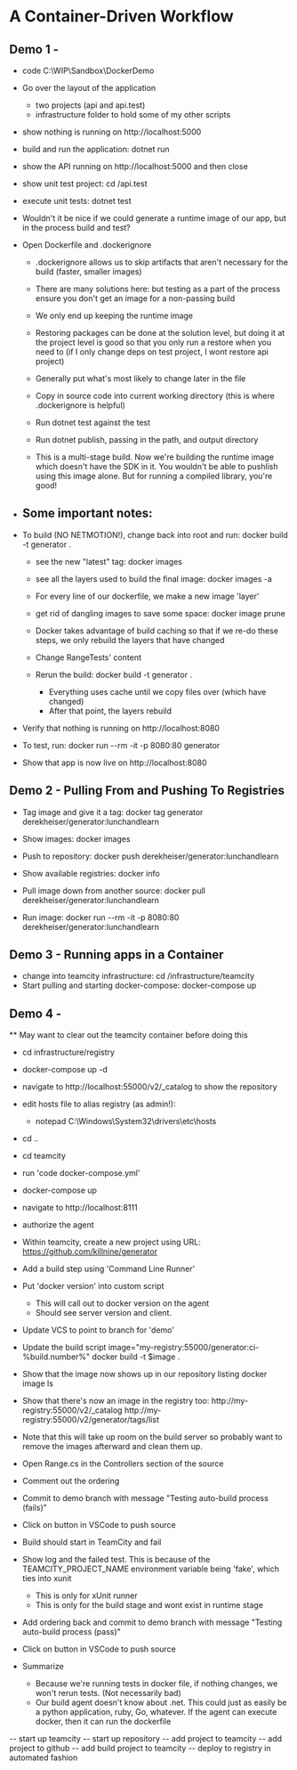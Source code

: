 # A Container-Driven Workflow #

## Demo 1 - ##

* code C:\WIP\Sandbox\DockerDemo
* Go over the layout of the application
    - two projects (api and api.test)
    - infrastructure folder to hold some of my other scripts
* show nothing is running on http://localhost:5000
* build and run the application: dotnet run
* show the API running on http://localhost:5000 and then close
* show unit test project: cd /api.test
* execute unit tests: dotnet test
* Wouldn't it be nice if we could generate a runtime image of our app, but in the process build and test?
* Open Dockerfile and .dockerignore
    - .dockerignore allows us to skip artifacts that aren't necessary for the build (faster, smaller images)
    - There are many solutions here: but testing as a part of the process ensure you don't get an image for a non-passing build
    - We only end up keeping the runtime image

    - Restoring packages can be done at the solution level, but doing it at the project level is good so that you only run a restore when you need to (if I only change deps on test project, I wont restore api project)
    - Generally put what's most likely to change later in the file
    
    - Copy in source code into current working directory (this is where .dockerignore is helpful)

    - Run dotnet test against the test

    - Run dotnet publish, passing in the path, and output directory

    - This is a multi-stage build. Now we're building the runtime image which doesn't have the SDK in it. You wouldn't be able to pushlish using this image alone. But for running a compiled library, you're good!
* Some important notes:
    - 
* To build (NO NETMOTION!), change back into root and run: docker build -t generator .
    - see the new "latest" tag: docker images
    - see all the layers used to build the final image: docker images -a
    - For every line of our dockerfile, we make a new image 'layer'
    - get rid of dangling images to save some space: docker image prune
    
    - Docker takes advantage of build caching so that if we re-do these steps, we only rebuild the layers that have changed
    - Change RangeTests' content
    - Rerun the build: docker build -t generator .
        - Everything uses cache until we copy files over (which have changed)
        - After that point, the layers rebuild

* Verify that nothing is running on http://localhost:8080
* To test, run: docker run --rm -it -p 8080:80 generator
* Show that app is now live on http://localhost:8080

## Demo 2 - Pulling From and Pushing To Registries ##

* Tag image and give it a tag: docker tag generator derekheiser/generator:lunchandlearn
* Show images: docker images
* Push to repository: docker push derekheiser/generator:lunchandlearn

* Show available registries: docker info

* Pull image down from another source: docker pull derekheiser/generator:lunchandlearn
* Run image: docker run --rm -it -p 8080:80 derekheiser/generator:lunchandlearn

## Demo 3 - Running apps in a Container ##

* change into teamcity infrastructure: cd /infrastructure/teamcity
* Start pulling and starting docker-compose: docker-compose up

## Demo 4 - ##

** May want to clear out the teamcity container before doing this

* cd infrastructure/registry
* docker-compose up -d
* navigate to http://localhost:55000/v2/_catalog to show the repository
* edit hosts file to alias registry (as admin!):
    -  notepad C:\Windows\System32\drivers\etc\hosts

* cd ..
* cd teamcity
* run 'code docker-compose.yml'
* docker-compose up
* navigate to http://localhost:8111
* authorize the agent

* Within teamcity, create a new project using URL: https://github.com/killnine/generator
* Add a build step using 'Command Line Runner'
* Put 'docker version' into custom script 
    - This will call out to docker version on the agent
    - Should see server version and client.
* Update VCS to point to branch for 'demo'

* Update the build script
    image="my-registry:55000/generator:ci-%build.number%"
    docker build -t $image .
* Show that the image now shows up in our repository listing 
    docker image ls
* Show that there's now an image in the registry too:
    http://my-registry:55000/v2/_catalog
    http://my-registry:55000/v2/generator/tags/list
* Note that this will take up room on the build server so probably want to remove the images afterward and clean them up.

* Open Range.cs in the Controllers section of the source
* Comment out the ordering
* Commit to demo branch with message "Testing auto-build process (fails)"
* Click on button in VSCode to push source
* Build should start in TeamCity and fail
* Show log and the failed test. This is because of the TEAMCITY_PROJECT_NAME environment variable being 'fake', which ties into xunit
    - This is only for xUnit runner
    - This is only for the build stage and wont exist in runtime stage
* Add ordering back and commit to demo branch with message "Testing auto-build process (pass)"
* Click on button in VSCode to push source
* Summarize
    - Because we're running tests in docker file, if nothing changes, we won't rerun tests. (Not necessarily bad)
    - Our build agent doesn't know about .net. This could just as easily be a python application, ruby, Go, whatever. If the agent can execute docker, then it can run the dockerfile







-- start up teamcity
-- start up repository
-- add project to teamcity
-- add project to github
-- add build project to teamcity
-- deploy to registry in automated fashion
